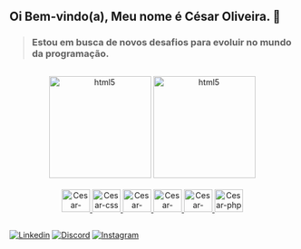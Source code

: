## Oi Bem-vindo(a), Meu nome é César Oliveira. 👋

>### Estou em busca de novos desafios para evoluir no mundo da programação.

##

<div align="center">
         <img height="180em" alt="html5" src="https://github-readme-stats.vercel.app/api?username=CesarOliiveira&theme=midnight-purple" />
         <img height="180em" alt="html5" src="https://github-readme-stats.vercel.app/api/top-langs/?username=CesarOliiveira&layout=compact&langs_count=7&theme=radical&locale=pt-br"/>
</div>




<div align="center" ><br/>
    <a href="https://github.com/CesarOliiveira">
        <img height="40px" width="50px" alt="Cesar-html"src="https://cdn.jsdelivr.net/gh/devicons/devicon/icons/html5/html5-plain.svg" />
        <img  height="40px" width="50px" alt="Cesar-css" src="https://cdn.jsdelivr.net/gh/devicons/devicon/icons/css3/css3-plain.svg" />
        <img height="40px" width="50px" alt="Cesar-javascript" src="https://cdn.jsdelivr.net/gh/devicons/devicon/icons/javascript/javascript-plain.svg" />
        <img  height="40px" width="50px" alt="Cesar-react" src="https://cdn.jsdelivr.net/gh/devicons/devicon/icons/react/react-original.svg"/>
        <img   height="40px" width="50px" alt="Cesar-typescript" src="https://cdn.jsdelivr.net/gh/devicons/devicon/icons/typescript/typescript-plain.svg" />
        <img   height="40px" width="50px" alt="Cesar-php" src="https://cdn.jsdelivr.net/gh/devicons/devicon/icons/php/php-plain.svg" />
    </a>
</div>

## 

[![Linkedin](https://img.shields.io/badge/LinkedIn-0A66C2.svg?style=for-the-badge&logo=LinkedIn&logoColor=white)](https://www.linkedin.com/in/cesaroliiveira/)
[![Discord](https://img.shields.io/badge/Discord-7289DA?style=for-the-badge&logo=discord&logoColor=white)](https://discord.com/channels/@me/286632997845860364)
[![Instagram](https://img.shields.io/badge/Instagram-E4405F?style=for-the-badge&logo=instagram&logoColor=white)](https://www.instagram.com/_cesaroli)

<!--
**CesarOliiveira/CesarOliiveira** is a ✨ _special_ ✨ repository because its `README.md` (this file) appears on your GitHub profile.

Here are some ideas to get you started:

- 🔭 I’m currently working on ...
- 🌱 I’m currently learning ...
- 👯 I’m looking to collaborate on ...
- 🤔 I’m looking for help with ...
- 💬 Ask me about ...
- 📫 How to reach me: ...
- 😄 Pronouns: ...
- ⚡ Fun fact: ...
-->
